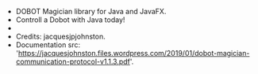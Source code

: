 * DOBOT Magician library for Java and JavaFX.
* Controll a Dobot with Java today!
* 
* Credits: jacquesjpjohnston.
* Documentation src: 'https://jacquesjohnston.files.wordpress.com/2019/01/dobot-magician-communication-protocol-v1.1.3.pdf'.
